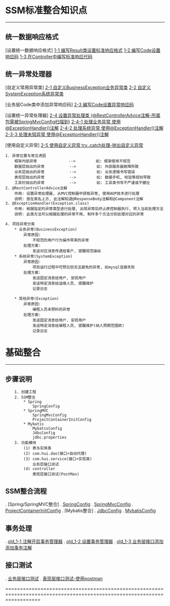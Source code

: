 # SSM标准整合知识点
------------------------------------------------------------------------------------------------------------------------
## 统一数据响应格式
[设置统一数据响应格式]
    [1-1 编写Result类设置标准响应格式](../../../_9_SpringBoot/_3_springboot_ssm/src/main/java/com/com.hui/controller/dataResponse/Result.java)
    [1-2 编写Code设置响应码](../../../_9_SpringBoot/_3_springboot_ssm/src/main/java/com/com.hui/controller/code/Code.java)
    [1-3 在Controller中编写标准响应代码](../../../_9_SpringBoot/_3_springboot_ssm/src/main/java/com/com.hui/controller/UserController.java)

## 统一异常处理器
[自定义常用异常类]
    [2-1 自定义BusinessException业务异常类](../../../_9_SpringBoot/_3_springboot_ssm/src/main/java/com/com.hui/exception/BusinessException.java)
    [2-2 自定义SystemException系统异常类](../../../_9_SpringBoot/_3_springboot_ssm/src/main/java/com/com.hui/exception/SystemException.java)

[业务层Code类中添加异常响应码]
    [2-3 编写Code设置异常响应码](../../../_9_SpringBoot/_3_springboot_ssm/src/main/java/com/com.hui/controller/code/Code.java)
    
[设置统一异常处理器]
    [2-4 设置异常处理类 (@RestControllerAdvice注解-所属包需被SpringMvcConfig扫描到)](../../../_9_SpringBoot/_3_springboot_ssm/src/main/java/com/com.hui/exception/ProjectException.java)
        [2-4-1 处理业务异常 使用@ExceptionHandler()注解](../../../_9_SpringBoot/_3_springboot_ssm/src/main/java/com/com.hui/exception/ProjectException.java)
        [2-4-2 处理系统异常 使用@ExceptionHandler()注解](../../../_9_SpringBoot/_3_springboot_ssm/src/main/java/com/com.hui/exception/ProjectException.java)
        [2-3-3 处理未知异常 使用@ExceptionHandler()注解](../../../_9_SpringBoot/_3_springboot_ssm/src/main/java/com/com.hui/exception/ProjectException.java)
        
[使用自定义异常]
    [2-5 使用自定义异常 try..catch处理-抛出自定义异常](../../../_9_SpringBoot/_3_springboot_ssm/src/main/java/com/com.hui/service/impl/UserServiceImpl.java)
        
    1. 异常位置与常见诱因
        框架内部异常              -->         如: 框架使用不规范
        数据层抛出的异常           -->         如: 外部服务器故障所致      
        业务层抛出的异常           -->         如: 业务逻辑书写错误
        表现层抛出的异常           -->         如: 数据手机, 校验等规则导致
        工具栏抛出的异常           -->         如: 工具类书写不严谨或不健壮
    2. @RestControllerAdvice注解
        作用: 设置异常处理器, 从MVC控制器中获取异常, 使用AOP技术进行处理
        说明: 放在类名上方, 此注解知道@ResponseBody注解和@Component注解
    3. @ExceptionHandler(Exception.class)
        作用: 根据指定的异常类型进行处理, 出现异常后终止原控制器执行, 转入当前处理方法
        说明: 此类方法可以根据处理的异常不用, 制作多个方法分别处理对应的异常

    4. 项目异常分类
        * 业务异常(BusinessException)       
            异常原因:
                不规范的用户行为操作带来的异常
            处理方案:
                发送对应消息传递给客户, 提醒规范操纵
        * 系统异常(SystemException)
            异常原因:
                项目运行过程中可预见但无法避免的异常, 如mysql连接失败
            处理方案:
                发送固定消息给用户, 安抚用户
                发送特定消息给运维人员, 提醒维护
                记录日志
            
        * 其他异常(Exception)
            异常原因:
                编程人员未预料的异常
            处理方案:
                发送固定消息给用户, 安抚用户
                发送特定消息给编程人员, 提醒维护(纳入预期范围欸)
                记录日志
              
        



# 基础整合
------------------------------------------------------------------------------------------------------------------------
## 步骤说明
        1. 创建工程
        2. SSM整合
            * Spring
                SpringConfig
            * SpringMVC
                SpringMvcConfig
                ProjectContainerInitConfig
            * Mybatis
                MybatisConfig
                JdbcConfig
                jdbc.properties
        3. 功能模块
            (1) 表与实体类
            (2) com.hui.dao(接口+自动代理)
            (3) com.hui.service(接口+实现类)    
                业务层接口测试
            (4) controller
                表现层接口测试(PostMan)


## SSM整合流程
.   [Spring/SpringMVC整合]
.       [SpringConfig](../../../_9_SpringBoot/_3_springboot_ssm/src/main/java/com/com.hui/config/SpringConfig.java)
.       [SpringMvcConfig](../../../_9_SpringBoot/_3_springboot_ssm/src/main/java/com/com.hui/config/SpringMvcConfig.java)
.       [ProjectContainerInitConfig](../../../_9_SpringBoot/_3_springboot_ssm/src/main/java/com/com.hui/config/ProjectContainerInitConfig.java)
.   [Mybatis整合]
.       [JdbcConfig](../../../_9_SpringBoot/_3_springboot_ssm/src/main/java/com/com.hui/config/JdbcConfig.java)
.       [MybatisConfig](../../../_9_SpringBoot/_3_springboot_ssm/src/main/java/com/com.hui/config/MybatisConfig.java)


## 事务处理
.   [old_1-1 注解开启事务管理器](../../../_9_SpringBoot/_3_springboot_ssm/src/main/java/com/com.hui/config/SpringConfig.java)
.   [old_1-2 设置事务管理器](../../../_9_SpringBoot/_3_springboot_ssm/src/main/java/com/com.hui/config/JdbcConfig.java)
.   [old_1-3 业务层接口添加添加事务注解](../../../_9_SpringBoot/_3_springboot_ssm/src/main/java/com/com.hui/service/UserService.java)

## 接口测试
.   [业务层接口测试](test/java/com.hui/service/UserServiceTest.java)
.   [表现层接口测试-使用postman](./SSM标准整合知识点.md)

========================================================================================================================